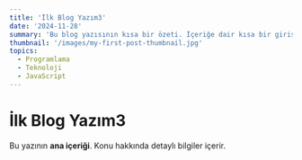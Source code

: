 ```yaml
---
title: 'İlk Blog Yazım3'
date: '2024-11-28'
summary: 'Bu blog yazısının kısa bir özeti. İçeriğe dair kısa bir giriş sunar.'
thumbnail: '/images/my-first-post-thumbnail.jpg'
topics:
  - Programlama
  - Teknoloji
  - JavaScript
---
```


# İlk Blog Yazım3

Bu yazının **ana içeriği**. Konu hakkında detaylı bilgiler içerir.
